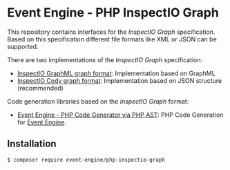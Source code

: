 # Event Engine - PHP InspectIO Graph

This repository contains interfaces for the *InspectIO Graph* specification. Based on this specification different 
file formats like XML or JSON can be supported.

There are two implementations of the *InspectIO Graph* specification: 

- [InspectIO GraphML graph format](https://github.com/event-engine/php-inspectio-graph-ml "InspectIO Graph GraphML"): Implementation based on GraphML
- [InspectIO Cody graph format](https://github.com/event-engine/php-inspectio-graph-cody "InspectIO Graph Cody"): Implementation based on JSON structure (recommended)

Code generation libraries based on the *InspectIO Graph* format:

- [Event Engine - PHP Code Generator via PHP AST](https://github.com/event-engine/php-code-generator-event-engine-ast "Event Engine - PHP Code Generator via PHP AST"): PHP Code Generation for [Event Engine](https://event-engine.io "Event Engine").

## Installation

```bash
$ composer require event-engine/php-inspectio-graph
```
